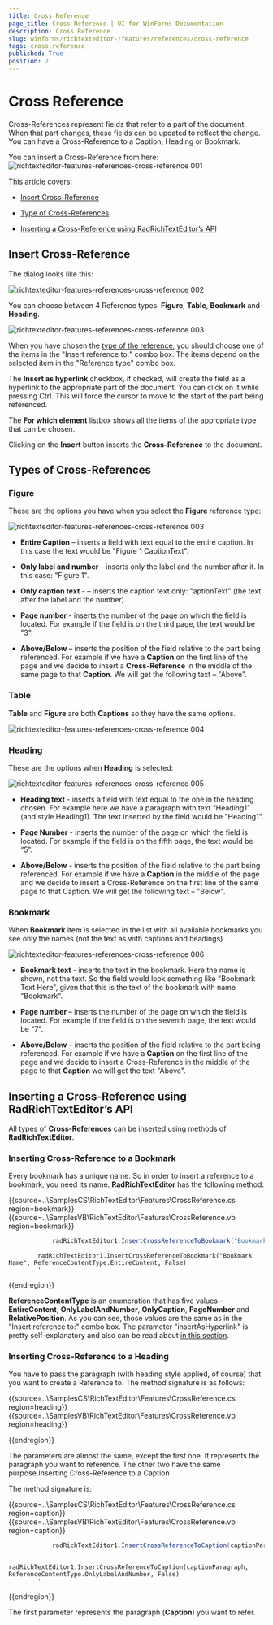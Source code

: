 ```yaml
---
title: Cross Reference
page_title: Cross Reference | UI for WinForms Documentation
description: Cross Reference
slug: winforms/richtexteditor-/features/references/cross-reference
tags: cross,reference
published: True
position: 2
---
```


# Cross Reference

Cross-References represent fields that refer to a part of the document. When that part changes, these fields can be updated to reflect the change. You can have a Cross-Reference to a Caption, Heading or Bookmark. 

You can insert a Cross-Reference from here:![richtexteditor-features-references-cross-reference 001](images/richtexteditor-features-references-cross-reference001.png)

This article covers:

* [Insert Cross-Reference](#insert-cross-reference)

* [Type of Cross-References](#types-of-cross-references)

* [Inserting a Cross-Reference using RadRichTextEditor’s API](#inserting-a-cross-reference-using-radrichtexteditor’s-api)

## Insert Cross-Reference

The dialog looks like this:

![richtexteditor-features-references-cross-reference 002](images/richtexteditor-features-references-cross-reference002.png)

You can choose between 4 Reference types: __Figure__, __Table__, __Bookmark__ and  __Heading__.

 ![richtexteditor-features-references-cross-reference 003](images/richtexteditor-features-references-cross-reference003.png)

When you have chosen the [type of the reference](#types-of-cross-references), you should choose one of the items in the "Insert reference to:" combo box. The items depend on the selected item in the "Reference type" combo box.
        

The __Insert as hyperlink__ checkbox, if checked, will create the field as a hyperlink to the appropriate part of the document. You can click on it while pressing Ctrl. This will force the cursor to move to the start of the part being referenced.
        

The __For which element__ listbox shows all the items of the appropriate type that can be chosen.
        

Clicking on the __Insert__ button inserts the __Cross-Reference__ to the document.
        

## Types of Cross-References

### Figure

These are the options you have when you select the __Figure__ reference type:

![richtexteditor-features-references-cross-reference 003](images/richtexteditor-features-references-cross-reference003.png)

* __Entire Caption__ – inserts a field with text equal to the entire caption. In this case the text would be "Figure 1 CaptionText".
                

* __Only label and number__ - inserts only the label and the number after it. In this case: "Figure 1".
                

* __Only caption text__ - – inserts the caption text only: "aptionText" (the text after the label and the number).
                

* __Page number__ - inserts the number of the page on which the field is located. For example if the field is on the third page, the text would be "3".
                

* __Above/Below__ – inserts the position of the field relative to the part being referenced. For example if we have a __Caption__ on the first line of the page and we decide to insert a __Cross-Reference__ in the middle  of the same page to that __Caption__. We will get the following text – "Above".
                
### Table

__Table__ and __Figure__ are both __Captions__ so they have the same options.

![richtexteditor-features-references-cross-reference 004](images/richtexteditor-features-references-cross-reference004.png)

### Heading

These are the options when __Heading__ is selected:

![richtexteditor-features-references-cross-reference 005](images/richtexteditor-features-references-cross-reference005.png)

* __Heading text__ - inserts a field with text equal to the one in the heading chosen. For example here we have a paragraph with text “Heading1” (and style Heading1). The text inserted by the field would be "Heading1".
                

* __Page Number__ - inserts the number of the page on which the field is located. For example if the field is on the fifth page, the text would be “5”.
                

* __Above/Below__ - inserts the position of the field relative to the part being referenced. For example if we have a __Caption__ in the middle of the page and we decide to insert a Cross-Reference on the first line of the same page to that Caption. We will get the following text – "Below".


### Bookmark

When __Bookmark__ item is selected in the list with all available bookmarks you see only the names (not the text as with captions  and headings)

 ![richtexteditor-features-references-cross-reference 006](images/richtexteditor-features-references-cross-reference006.png)

* __Bookmark text__ - inserts the text in the bookmark. Here the name is shown, not the text. So the field would look something like "Bookmark Text Here", given that this is the text of the bookmark with name "Bookmark".
                

* __Page number__ – inserts the number of the page on which the field is located. For example if the field is on the seventh page, the text would be "7".
                

* __Above/Below__ – inserts the position of the field relative to the part being referenced. For example if we have a  __Caption__ on the first line of the page and we decide to insert a Cross-Reference in the middle of the page to that   __Caption__ we will get the text "Above".
                

## Inserting a Cross-Reference using RadRichTextEditor’s API

All types of __Cross-References__ can be inserted using methods of __RadRichTextEditor__.
       
### Inserting Cross-Reference to a Bookmark

Every bookmark has a unique name. So in order to insert a reference to a bookmark, you need its name. __RadRichTextEditor__ has the following method:


{{source=..\SamplesCS\RichTextEditor\Features\CrossReference.cs region=bookmark}} 
{{source=..\SamplesVB\RichTextEditor\Features\CrossReference.vb region=bookmark}} 

````C#
            radRichTextEditor1.InsertCrossReferenceToBookmark("Bookmark Name", ReferenceContentType.EntireContent, false);
````
````VB.NET
        radRichTextEditor1.InsertCrossReferenceToBookmark("Bookmark Name", ReferenceContentType.EntireContent, False)
        '
````

{{endregion}} 

__ReferenceContentType__ is an enumeration that has five values – __EntireContent__, __OnlyLabelAndNumber__, __OnlyCaption__, __PageNumber__ and __RelativePosition__. As you can see, those values are the same as in the "Insert reference to:" combo box. The parameter "insertAsHyperlink" is pretty self-explanatory and also can be read about [in this section](#insert-cross-reference).

### Inserting Cross-Reference to a Heading

You have to pass the paragraph (with heading style applied, of course) that you want to create a Reference to. The method signature is as follows:

{{source=..\SamplesCS\RichTextEditor\Features\CrossReference.cs region=heading}} 
{{source=..\SamplesVB\RichTextEditor\Features\CrossReference.vb region=heading}} 


{{endregion}}

The parameters are almost the same, except the first one. It represents the paragraph you want to reference. The other two have the same purpose.Inserting Cross-Reference to a Caption

The method signature is:

{{source=..\SamplesCS\RichTextEditor\Features\CrossReference.cs region=caption}} 
{{source=..\SamplesVB\RichTextEditor\Features\CrossReference.vb region=caption}} 

````C#
            radRichTextEditor1.InsertCrossReferenceToCaption(captionParagraph, ReferenceContentType.OnlyLabelAndNumber,false);
````
````VB.NET
        radRichTextEditor1.InsertCrossReferenceToCaption(captionParagraph, ReferenceContentType.OnlyLabelAndNumber, False)
        '
````

{{endregion}}

The first parameter represents the paragraph (__Caption__) you want to refer.
            
